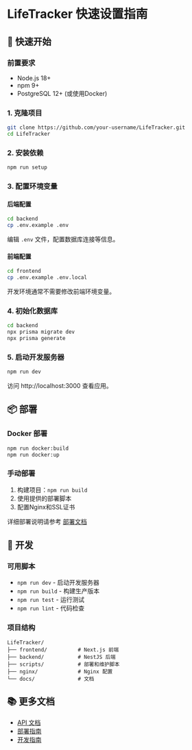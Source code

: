 # LifeTracker 快速设置指南

## 🚀 快速开始

### 前置要求
- Node.js 18+ 
- npm 9+
- PostgreSQL 12+ (或使用Docker)

### 1. 克隆项目
```bash
git clone https://github.com/your-username/LifeTracker.git
cd LifeTracker
```

### 2. 安装依赖
```bash
npm run setup
```

### 3. 配置环境变量

#### 后端配置
```bash
cd backend
cp .env.example .env
```
编辑 `.env` 文件，配置数据库连接等信息。

#### 前端配置
```bash
cd frontend
cp .env.example .env.local
```
开发环境通常不需要修改前端环境变量。

### 4. 初始化数据库
```bash
cd backend
npx prisma migrate dev
npx prisma generate
```

### 5. 启动开发服务器
```bash
npm run dev
```

访问 http://localhost:3000 查看应用。

## 📦 部署

### Docker 部署
```bash
npm run docker:build
npm run docker:up
```

### 手动部署
1. 构建项目：`npm run build`
2. 使用提供的部署脚本
3. 配置Nginx和SSL证书

详细部署说明请参考 [部署文档](./docs/deployment.md)

## 🔧 开发

### 可用脚本
- `npm run dev` - 启动开发服务器
- `npm run build` - 构建生产版本
- `npm run test` - 运行测试
- `npm run lint` - 代码检查

### 项目结构
```
LifeTracker/
├── frontend/          # Next.js 前端
├── backend/           # NestJS 后端
├── scripts/           # 部署和维护脚本
├── nginx/             # Nginx 配置
└── docs/              # 文档
```

## 📚 更多文档
- [API 文档](./docs/api.md)
- [部署指南](./docs/deployment.md)
- [开发指南](./docs/development.md)
